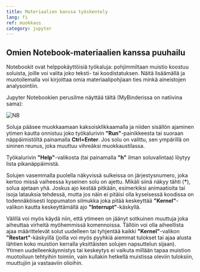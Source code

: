 ```yaml
---
title: Materiaalien kanssa työskentely
lang: fi
ref: muokkaus
category: jupyter
---
```


## Omien Notebook-materiaalien kanssa puuhailu

Notebookit ovat helppokäyttöisiä työkaluja: pohjimmiltaan muistio koostuu soluista, joille voi valita joko teksti- tai koodistatuksen. Näitä lisäämällä ja muotoilemalla voi kirjoittaa omia materiaalipohjiaan ties minkä aineistojen analysointiin.

Jupyter Notebookien perusilme näyttää tältä (MyBinderissa on natiivina sama):

![NB](../assets/img/NBesim.png)

Soluja pääsee muokkaamaan kaksoisklikkaamalla ja niiden sisällön ajaminen ytimen kautta onnistuu joko työkalurivin **"Run"**-painikkeesta tai suoraan näppäimistöltä painamalla **Ctrl+Enter**. Jos solu on valittu, sen ympärillä on sininen reunus, joka muuttuu vihreäksi muokkaustilassa.

Työkalurivin **"Help"**-valikosta (tai painamalla **"h"** ilman soluvalintaa) löytyy lista pikanäppäimistä.

Solujen vasemmalla puolella näkyvissä sulkeissa on järjestysnumero, joka kertoo missä vaiheessa kyseinen solu on ajettu. Mikäli siinä näkyy tähti (**\***), solua ajetaan yhä. Joskus ajo kestää pitkään, esimerkiksi animaatioita tai isoja latauksia tehdessä, mutta jos näin ei pitäisi olla kyseisessä koodissa on todennäköisesti loppumaton silmukka joka pitää keskeyttää **"Kernel"**-valikon kautta keskeyttämällä ajo **"Interrupt"**-käskyllä.

Välillä voi myös käydä niin, että ytimeen on jäänyt sotkuinen muuttuja joka aiheuttaa virheitä myöhemmissä komennoissa. Tällöin voi olla aiheellista ajaa määrittelevät solut uudelleen tai tyhjentää kaikki **"Kernel"**-valikon **"Restart"**-käskyillä (joilla voi myös pyyhkiä aiemmat tulokset tai ajaa alusta lähtien koko muistion kerralla yksittäisten solujen napsuttelun sijaan). Ytimen uudelleenkäynnistys tai keskeytys ei vaikuta millään tapaa muistion muotoiluun tehtyihin toimiin, vain kullakin hetkellä muistissa oleviin tuloksiin, muuttujiin ja vastaaviin olioihin.


